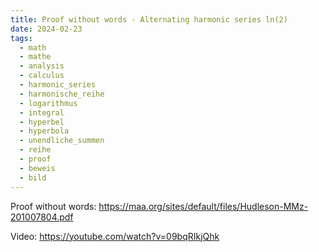 ```yaml
---
title: Proof without words - Alternating harmonic series ln(2)
date: 2024-02-23
tags:
  - math
  - mathe
  - analysis
  - calculus
  - harmonic_series
  - harmonische_reihe
  - logarithmus
  - integral
  - hyperbel
  - hyperbola
  - unendliche_summen
  - reihe
  - proof
  - beweis
  - bild 
---
```


Proof without words: https://maa.org/sites/default/files/Hudleson-MMz-201007804.pdf 

Video: https://youtube.com/watch?v=09bqRIkjQhk